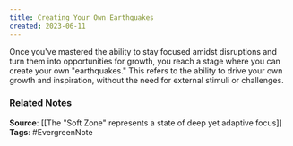 ```yaml
---
title: Creating Your Own Earthquakes
created: 2023-06-11
---
```


Once you've mastered the ability to stay focused amidst disruptions and turn them into opportunities for growth, you reach a stage where you can create your own "earthquakes." This refers to the ability to drive your own growth and inspiration, without the need for external stimuli or challenges.

### Related Notes
**Source**: [[The "Soft Zone" represents a state of deep yet adaptive focus]]
**Tags**: #EvergreenNote

